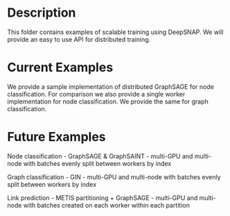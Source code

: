 # Description
This folder contains examples of scalable training using DeepSNAP. We will provide an easy to use API for distributed training.

# Current Examples
We provide a sample implementation of distributed GraphSAGE for node classification. For comparison we also provide a single worker implementation for node classification. We provide the same for graph classification.

# Future Examples
Node classification - GraphSAGE & GraphSAINT - multi-GPU and multi-node with batches evenly split between workers by index

Graph classification - GIN - multi-GPU and multi-node with batches evenly split between workers by index

Link prediction - METIS partitioning + GraphSAGE - multi-GPU and multi-node with batches created on each worker within each partition
